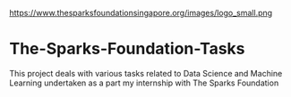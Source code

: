 https://www.thesparksfoundationsingapore.org/images/logo_small.png

# The-Sparks-Foundation-Tasks
This project deals with various tasks related to Data Science and Machine Learning undertaken as a part my internship with The Sparks Foundation

